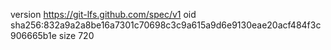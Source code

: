 version https://git-lfs.github.com/spec/v1
oid sha256:832a9a2a8be16a7301c70698c3c9a615a9d6e9130eae20acf484f3c906665b1e
size 720
